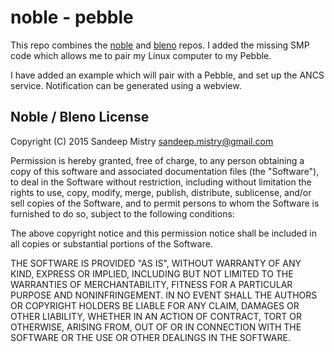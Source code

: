 # noble - pebble

This repo combines the [noble](https://github.com/sandeepmistry/noble) and [bleno](https://github.com/sandeepmistry/bleno) repos. I added the missing SMP code which allows me to pair my Linux computer to my Pebble.

I have added an example which will pair with a Pebble, and set up the ANCS service. Notification can be generated using a webview.


## Noble / Bleno License

Copyright (C) 2015 Sandeep Mistry <sandeep.mistry@gmail.com>

Permission is hereby granted, free of charge, to any person obtaining a copy of this software and associated documentation files (the "Software"), to deal in the Software without restriction, including without limitation the rights to use, copy, modify, merge, publish, distribute, sublicense, and/or sell copies of the Software, and to permit persons to whom the Software is furnished to do so, subject to the following conditions:

The above copyright notice and this permission notice shall be included in all copies or substantial portions of the Software.

THE SOFTWARE IS PROVIDED "AS IS", WITHOUT WARRANTY OF ANY KIND, EXPRESS OR IMPLIED, INCLUDING BUT NOT LIMITED TO THE WARRANTIES OF MERCHANTABILITY, FITNESS FOR A PARTICULAR PURPOSE AND NONINFRINGEMENT. IN NO EVENT SHALL THE AUTHORS OR COPYRIGHT HOLDERS BE LIABLE FOR ANY CLAIM, DAMAGES OR OTHER LIABILITY, WHETHER IN AN ACTION OF CONTRACT, TORT OR OTHERWISE, ARISING FROM, OUT OF OR IN CONNECTION WITH THE SOFTWARE OR THE USE OR OTHER DEALINGS IN THE SOFTWARE.
